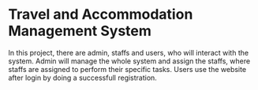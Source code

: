 # Travel and Accommodation Management System 
In this project, there are admin, staffs and users, who will interact with the system. Admin will manage the whole system and assign the staffs, where staffs are assigned to perform their specific tasks. Users use the website after login by doing a successfull registration. 
